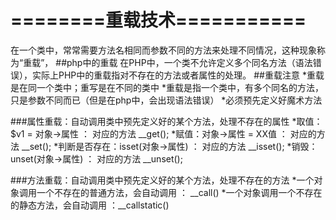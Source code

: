 # ========重载技术===========
在一个类中，常常需要方法名相同而参数不同的方法来处理不同情况，这种现象称为“重载”，
##php中的重载
在PHP中，一个类不允许定义多个同名方法（语法错误），实际上PHP中的重载指对不存在的方法或者属性的处理。
##重载注意
    *重载是在同一个类中；重写是在不同的类中
    *重载是指一个类中，有多个同名的方法，只是参数不同而已（但是在php中，会出现语法错误）
    *必须预先定义好魔术方法

###属性重载：自动调用类中预先定义好的某个方法，处理不存在的属性
    *取值：$v1 = 对象->属性  ： 对应的方法 __get();
    *赋值：对象->属性 = XX值   ： 对应的方法 __set();
    *判断是否存在：isset(对象->属性)  ：  对应的方法 __isset();
    *销毁：unset(对象->属性)     ：  对应的方法 __unset();

###方法重载：自动调用类中预先定义好的某个方法，处理不存在的方法
    *一个对象调用一个不存在的普通方法，会自动调用 ： __call()
    *一个对象调用一个不存在的静态方法，会自动调用  ：__callstatic()

